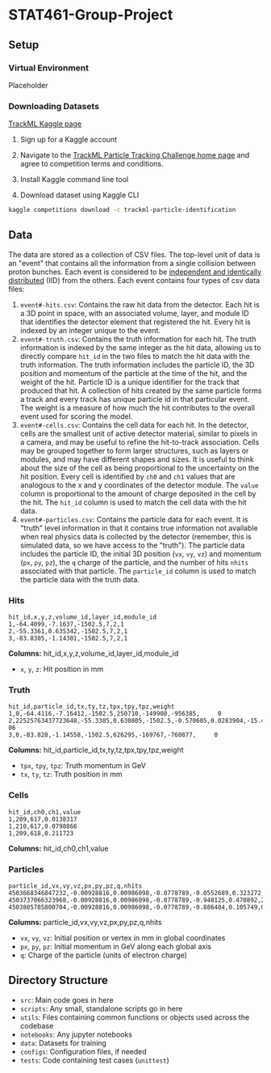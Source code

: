 # STAT461-Group-Project

## Setup

### Virtual Environment

Placeholder

### Downloading Datasets

[TrackML Kaggle page](https://www.kaggle.com/competitions/trackml-particle-identification/data)

1) Sign up for a Kaggle account

2) Navigate to the [TrackML Particle Tracking Challenge home page](https://www.kaggle.com/competitions/trackml-particle-identification/overview) and agree to competition terms and conditions.

3) Install Kaggle command line tool

4) Download dataset using Kaggle CLI

```bash
kaggle competitions download -c trackml-particle-identification
```

## Data

The data are stored as a collection of CSV files. The top-level unit of data is an "event" that contains all the information from a single collision between proton bunches. Each event is considered to be [independent and identically distributed](https://en.wikipedia.org/wiki/Independent_and_identically_distributed_random_variables) (IID) from the others. Each event contains four types of csv data files:
1) `event#-hits.csv`: Contains the raw hit data from the detector. Each hit is a 3D point in space, with an associated volume, layer, and module ID that identifies the detector element that registered the hit. Every hit is indexed by an integer unique to the event. 
2) `event#-truth.csv`: Contains the truth information for each hit. The truth information is indexed by the same integer as the hit data, allowing us to directly compare `hit_id` in the two files to match the hit data with the truth information. The truth information includes the particle ID, the 3D position and momentum of the particle at the time of the hit, and the weight of the hit. Particle ID is a unique identifier for the track that produced that hit. A collection of hits created by the same particle forms a track and every track has unique particle id in that particular event. The weight is a measure of how much the hit contributes to the overall event used for scoring the model. 
3) `event#-cells.csv`: Contains the cell data for each hit. In the detector, cells are the smallest unit of active detector material, similar to pixels in a camera, and may be useful to refine the hit-to-track association. Cells may be grouped together to form larger structures, such as layers or modules, and may have different shapes and sizes. It is useful to think about the size of the cell as being proportional to the uncertainty on the hit position. Every cell is identified by `ch0` and `ch1` values that are analogous to the x and y coordinates of the detector module. The `value` column is proportional to the amount of charge deposited in the cell by the hit. The `hit_id` column is used to match the cell data with the hit data.
4) `event#-particles.csv`: Contains the particle data for each event. It is "truth" level information in that it contains true information not available when real physics data is collected by the detector (remember, this is simulated data, so we have access to the "truth"). The particle data includes the particle ID, the initial 3D position (`vx`, `vy`, `vz`) and momentum (`px`, `py`, `pz`), the `q` charge of the particle, and the number of hits `nhits` associated with that particle. The `particle_id` column is used to match the particle data with the truth data. 


### Hits
```csv
hit_id,x,y,z,volume_id,layer_id,module_id
1,-64.4099,-7.1637,-1502.5,7,2,1
2,-55.3361,0.635342,-1502.5,7,2,1
3,-83.8305,-1.14301,-1502.5,7,2,1
```
**Columns:** hit_id,x,y,z,volume_id,layer_id,module_id

- `x`, `y`, `z`: Hit position in mm


### Truth
```csv
hit_id,particle_id,tx,ty,tz,tpx,tpy,tpz,weight
1,0,-64.4116,-7.16412,-1502.5,250710,-149908,-956385,     0
2,22525763437723648,-55.3385,0.630805,-1502.5,-0.570605,0.0283904,-15.4922,9.86408e-06
3,0,-83.828,-1.14558,-1502.5,626295,-169767,-760877,     0
```
**Columns:** hit_id,particle_id,tx,ty,tz,tpx,tpy,tpz,weight

- `tpx`, `tpy`, `tpz`: Truth momentum in GeV
- `tx`, `ty`, `tz`: Truth position in mm


### Cells
```csv
hit_id,ch0,ch1,value
1,209,617,0.0138317
1,210,617,0.0798866
1,209,618,0.211723
```
**Columns:** hit_id,ch0,ch1,value


### Particles
```csv
particle_id,vx,vy,vz,px,py,pz,q,nhits
4503668346847232,-0.00928816,0.00986098,-0.0778789,-0.0552689,0.323272,-0.203492,-1,8
4503737066323968,-0.00928816,0.00986098,-0.0778789,-0.948125,0.470892,2.01006,1,11
4503805785800704,-0.00928816,0.00986098,-0.0778789,-0.886484,0.105749,0.683881,-1,0
```
**Columns:** particle_id,vx,vy,vz,px,py,pz,q,nhits

- `vx`, `vy`, `vz`: Initial position or vertex in mm in global coordinates 
- `px`, `py`, `pz`: Initial momentum in GeV along each global axis
- `q`: Charge of the particle (units of electron charge)






## Directory Structure
- `src`: Main code goes in here
- `scripts`: Any small, standalone scripts go in here
- `utils`: Files containing common functions or objects used across the codebase
- `notebooks`: Any jupyter notebooks
- `data`: Datasets for training
- `configs`: Configuration files, if needed
- `tests`: Code containing test cases (`unittest`)

